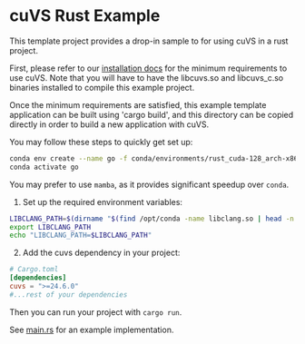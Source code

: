 # cuVS Rust Example

This template project provides a drop-in sample to for using cuVS in a rust project.

First, please refer to our [installation docs](https://docs.rapids.ai/api/cuvs/stable/build.html#cuda-gpu-requirements) for the minimum requirements to use cuVS. Note that you will have to have the libcuvs.so and libcuvs_c.so binaries installed to compile this example project.

Once the minimum requirements are satisfied, this example template application can be built using 'cargo build', and this directory can be copied directly in order to build a new application with cuVS.

You may follow these steps to quickly get set up:

```bash
conda env create --name go -f conda/environments/rust_cuda-128_arch-x86_64.yaml
conda activate go
```
You may prefer to use `mamba`, as it provides significant speedup over `conda`.

1. Set up the required environment variables:
```bash
LIBCLANG_PATH=$(dirname "$(find /opt/conda -name libclang.so | head -n 1)")
export LIBCLANG_PATH
echo "LIBCLANG_PATH=$LIBCLANG_PATH"
```

2. Add the cuvs dependency in your project:
```TOML
# Cargo.toml
[dependencies]
cuvs = ">=24.6.0"
#...rest of your dependencies
```
Then you can run your project with `cargo run`.

See [main.rs](./src/main.rs) for an example implementation.
